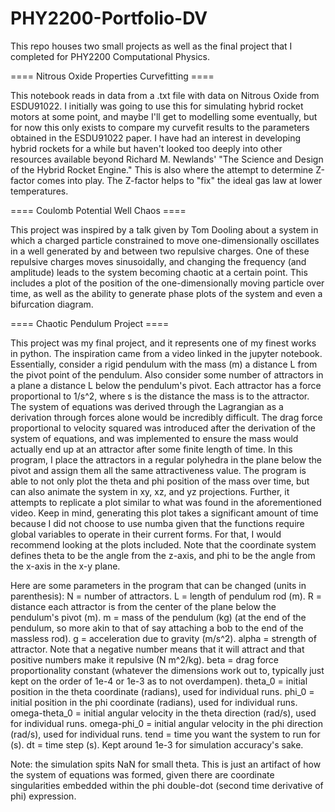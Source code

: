 # PHY2200-Portfolio-DV
This repo houses two small projects as well as the final project that I completed for PHY2200 Computational Physics.

==== Nitrous Oxide Properties Curvefitting ====


This notebook reads in data from a .txt file with data on Nitrous Oxide from ESDU91022. I initially was going to use this for simulating hybrid rocket motors at some point, and maybe I'll get to modelling some eventually, but for now this only exists to compare my curvefit results to the parameters obtained in the ESDU91022 paper. I have had an interest in developing hybrid rockets for a while but haven't looked too deeply into other resources available beyond Richard M. Newlands' "The Science and Design of the Hybrid Rocket Engine." This is also where the attempt to determine Z-factor comes into play. The Z-factor helps to "fix" the ideal gas law at lower temperatures.

==== Coulomb Potential Well Chaos ====


This project was inspired by a talk given by Tom Dooling about a system in which a charged particle constrained to move one-dimensionally oscillates in a well generated by and between two repulsive charges. One of these repulsive charges moves sinusoidally, and changing the frequency (and amplitude) leads to the system becoming chaotic at a certain point. This includes a plot of the position of the one-dimensionally moving particle over time, as well as the ability to generate phase plots of the system and even a bifurcation diagram.

==== Chaotic Pendulum Project ====


This project was my final project, and it represents one of my finest works in python. The inspiration came from a video linked in the jupyter notebook. Essentially, consider a rigid pendulum with the mass (m) a distance L from the pivot point of the pendulum.
Also consider some number of attractors in a plane a distance L below the pendulum's pivot. Each attractor has a force proportional to 1/s^2, where s is the distance the mass is to the attractor.
The system of equations was derived through the Lagrangian as a derivation through forces alone would be incredibly difficult. The drag force proportional to velocity squared was introduced after the derivation of the system of equations, and was implemented to ensure the mass would actually end up at an attractor after some finite length of time. In this program, I place the attractors in a regular polyhedra in the plane below the pivot and assign them all the same attractiveness value.
The program is able to not only plot the theta and phi position of the mass over time, but can also animate the system in xy, xz, and yz projections. Further, it attempts to replicate a plot similar to what was found in the aforementioned video. Keep in mind, generating this plot takes a significant amount of time because I did not choose to use numba given that the functions require global variables to operate in their current forms. For that, I would recommend looking at the plots included.
Note that the coordinate system defines theta to be the angle from the z-axis, and phi to be the angle from the x-axis in the x-y plane.

Here are some parameters in the program that can be changed (units in parenthesis):
N = number of attractors.
L = length of pendulum rod (m).
R = distance each attractor is from the center of the plane below the pendulum's pivot (m).
m = mass of the pendulum (kg) (at the end of the pendulum, so more akin to that of say attaching a bob to the end of the massless rod).
g = acceleration due to gravity (m/s^2).
alpha = strength of attractor. Note that a negative number means that it will attract and that positive numbers make it repulsive (N m^2/kg).
beta = drag force proportionality constant (whatever the dimensions work out to, typically just kept on the order of 1e-4 or 1e-3 as to not overdampen).
theta_0 = initial position in the theta coordinate (radians), used for individual runs.
phi_0 = initial position in the phi coordinate (radians), used for individual runs.
omega-theta_0 = initial angular velocity in the theta direction (rad/s), used for individual runs.
omega-phi_0 = initial angular velocity in the phi direction (rad/s), used for individual runs.
tend = time you want the system to run for (s).
dt = time step (s). Kept around 1e-3 for simulation accuracy's sake.

Note: the simulation spits NaN for small theta. This is just an artifact of how the system of equations was formed, given there are coordinate singularities embedded within the phi double-dot (second time derivative of phi) expression.
